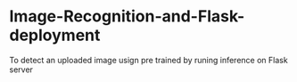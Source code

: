 # Image-Recognition-and-Flask-deployment
To detect an uploaded image usign pre trained by runing inference on Flask server 
